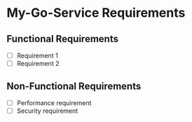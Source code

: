 # My-Go-Service Requirements

## Functional Requirements

- [ ] Requirement 1
- [ ] Requirement 2

## Non-Functional Requirements

- [ ] Performance requirement
- [ ] Security requirement
